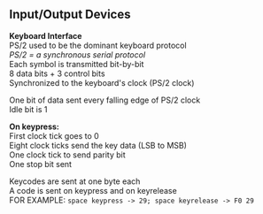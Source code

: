 ## Input/Output Devices
**Keyboard Interface**  
PS/2 used to be the dominant keyboard protocol  
*PS/2 = a synchronous serial protocol*  
Each symbol is transmitted bit-by-bit  
8 data bits + 3 control bits  
Synchronized to the keyboard's clock (PS/2 clock)  

One bit of data sent every falling edge of PS/2 clock  
Idle bit is 1  

**On keypress:**  
First clock tick goes to 0  
Eight clock ticks send the key data (LSB to MSB)  
One clock tick to send parity bit  
One stop bit sent  

Keycodes are sent at one byte each  
A code is sent on keypress and on keyrelease  
FOR EXAMPLE: `space keypress -> 29; space keyrelease -> F0 29`  

